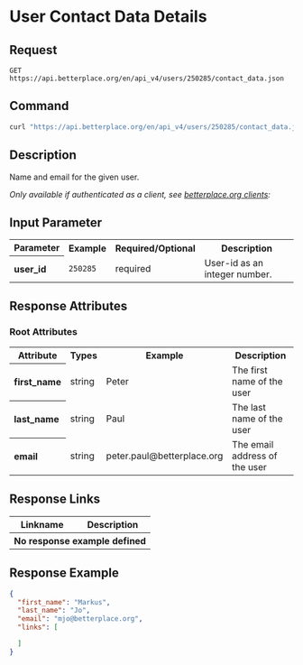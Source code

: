 
# User Contact Data Details

## Request

```nginx
GET https://api.betterplace.org/en/api_v4/users/250285/contact_data.json
```

## Command

```bash
curl "https://api.betterplace.org/en/api_v4/users/250285/contact_data.json"
```

## Description

Name and email for the given user.

*Only available if authenticated as a client, see [betterplace.org clients](../README.md#client-authentication):*


## Input Parameter

<table>
  <tr>
    <th>Parameter</th>
    <th>Example</th>
    <th>Required/Optional</th>
    <th>Description</th>
  </tr>
  <tr>
    <th align="left">user_id</th>
    <td><code>250285</code></td>
    <td>required</td>
    <td>User-id as an integer number.</td>
  </tr>
</table>

## Response Attributes

### Root Attributes

  <table>
    <tr>
      <th>Attribute</th>
      <th>Types</th>
      <th>Example</th>
      <th>Description</th>
    </tr>
    <tr>
      <th align="left">first_name</th>
      <td>string</td>
      <td>Peter</td>
      <td>The first name of the user</td>
    </tr>
    <tr>
      <th align="left">last_name</th>
      <td>string</td>
      <td>Paul</td>
      <td>The last name of the user</td>
    </tr>
    <tr>
      <th align="left">email</th>
      <td>string</td>
      <td>peter.paul@betterplace.org</td>
      <td>The email address of the user</td>
    </tr>
  </table>
</table>

## Response Links

<table>
  <tr>
    <th>Linkname</th>
    <th>Description</th>
  </tr>

  <th colspan="2">No response example defined</th>
</table>

## Response Example

```json
{
  "first_name": "Markus",
  "last_name": "Jo",
  "email": "mjo@betterplace.org",
  "links": [

  ]
}
```

